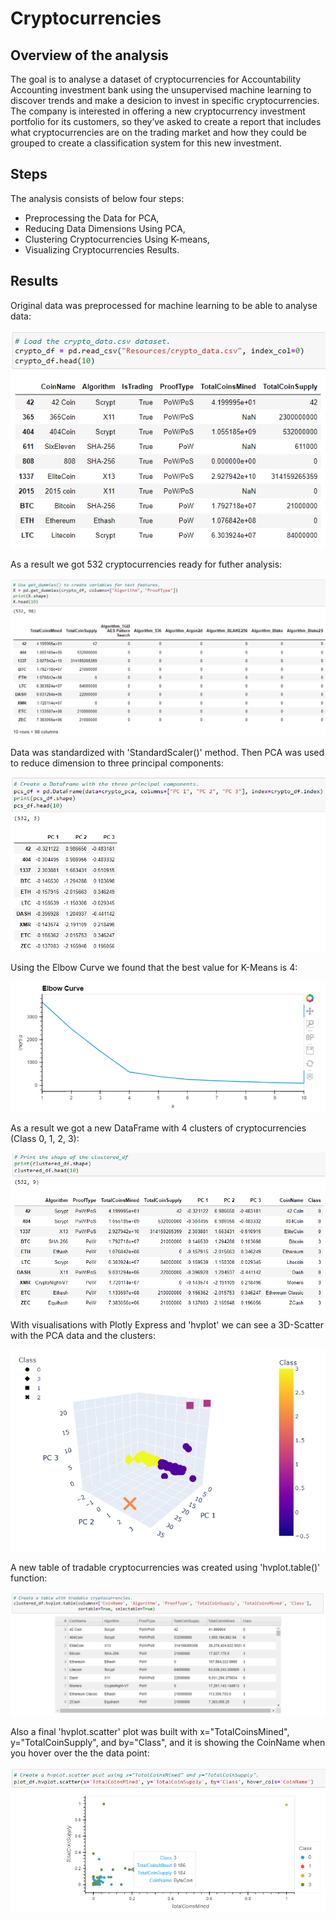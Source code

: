 # Cryptocurrencies

## Overview of the analysis

The goal is to analyse a dataset of cryptocurrencies for Accountability Accounting investment bank using the unsupervised machine learning to discover trends and make a desicion to invest in specific cryptocurrencies. The company is interested in offering a new cryptocurrency investment portfolio for its customers, so they’ve asked to create a report that includes what cryptocurrencies are on the trading market and how they could be grouped to create a classification system for this new investment.

## Steps

The analysis consists of below four steps:
- Preprocessing the Data for PCA,
- Reducing Data Dimensions Using PCA,
- Clustering Cryptocurrencies Using K-means,
- Visualizing Cryptocurrencies Results.

## Results

Original data was preprocessed for machine learning to be able to analyse data:

![Original_data](Resources/Original_data.png)

As a result we got 532 cryptocurrencies ready for futher analysis:

![Preprocessed_data](Resources/Preprocessed_data.png)

Data was standardized with 'StandardScaler()' method. Then PCA was used to reduce dimension to three principal components:

![PCs](Resources/PCs.png)

Using the Elbow Curve we found that the best value for K-Means is 4:

![Elbow_curve](Resources/Elbow_curve.png)

As a result we got a new DataFrame with 4 clusters of cryptocurrencies (Class 0, 1, 2, 3):

![Clusteres_df](Resources/Clusteres_df.png)

With visualisations with Plotly Express and 'hvplot' we can see a 3D-Scatter with the PCA data and the clusters:

![3d_scatter](Resources/3d_scatter.png)

A new table of tradable cryptocurrencies was created using 'hvplot.table()' function:

![Tradable_crypto](Resources/Tradable_crypto.png)

Also a final 'hvplot.scatter' plot was built with x="TotalCoinsMined", y="TotalCoinSupply", and by="Class", and it is showing the CoinName when you hover over the the data point:

![hvplot_scatter](Resources/hvplot_scatter.png)